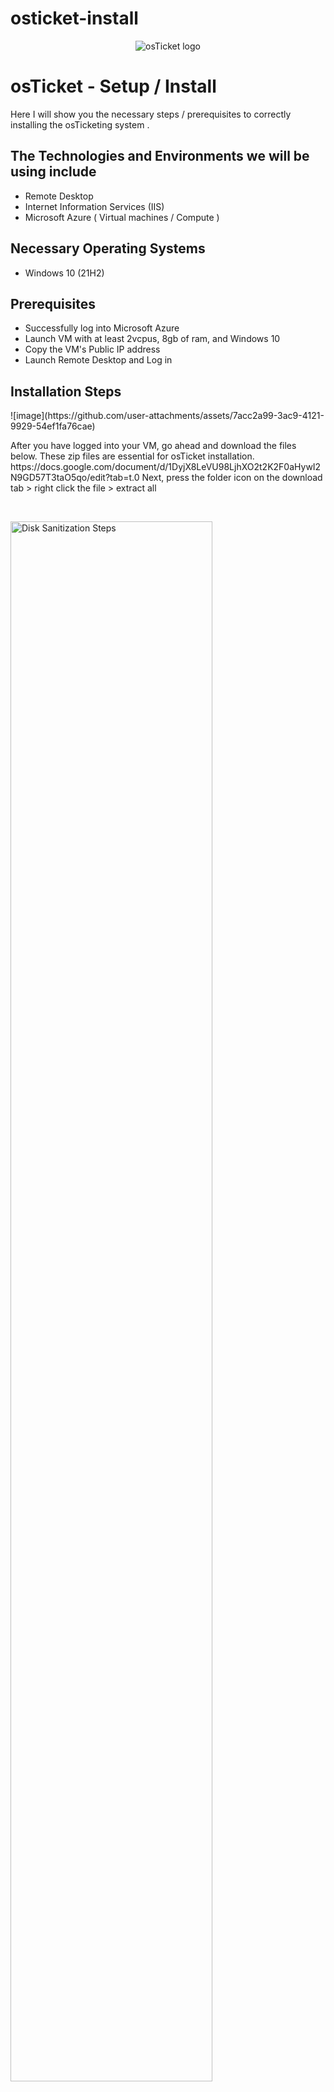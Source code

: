 # osticket-install
<p align="center">
<img src="https://i.imgur.com/Clzj7Xs.png" alt="osTicket logo"/>
</p>

<h1>osTicket - Setup / Install</h1>
Here I will show you the necessary steps / prerequisites to correctly installing the osTicketing system .<br />




<h2>The Technologies and Environments we will be using include</h2>

- Remote Desktop
- Internet Information Services (IIS)
- Microsoft Azure ( Virtual machines / Compute )
<h2>Necessary Operating Systems </h2>

- Windows 10</b> (21H2)

<h2> Prerequisites</h2>

- Successfully log into Microsoft Azure 
- Launch VM with at least 2vcpus, 8gb of ram, and Windows 10
- Copy the VM's Public IP address
- Launch Remote Desktop and Log in 


<h2>Installation Steps</h2>

<p>
![image](https://github.com/user-attachments/assets/7acc2a99-3ac9-4121-9929-54ef1fa76cae)

</p>
<p>
After you have logged into your VM, go ahead and download the files below. These zip files are essential for osTicket installation. 
https://docs.google.com/document/d/1DyjX8LeVU98LjhXO2t2K2F0aHywI2N9GD57T3taO5qo/edit?tab=t.0
Next, press the folder icon on the download tab > right click the file > extract all 
  
</p>
<br />
<p>
<img src="https://i.imgur.com/DJmEXEB.png" height="80%" width="80%" alt="Disk Sanitization Steps"/>
</p>
<p>
Now you will need to press the windows symbol on your desktop and head to the Control Panel. Press Uninstall a program > press Turn windows features on or off > Check the box next to "Internet Information Services" > hit the "+" next to IIS > hit the "+" next to world wide web services > hit the "+" next to application devlopment features > check the box next to CGI and hit OK.
The web server will now be installed.
</p>
<br />

<p>
<img src="https://i.imgur.com/DJmEXEB.png" height="80%" width="80%" alt="Disk Sanitization Steps"/>
</p>
<p>
Go ahead and open up the osTicket files we extracted earlier. Press php manager > hit next > hit agree > hit close > now go back to the files and hit the rewrite amd > install and hit finish
</p>
<br />

<p>
<img src="https://i.imgur.com/DJmEXEB.png" height="80%" width="80%" alt="Disk Sanitization Steps"/>
</p>
<p>
 It's time to create the PHP directory. File explorer > C drive > create a new folder on this drive called PHP 
</p>
<br />
<p>
<img src="https://i.imgur.com/DJmEXEB.png" height="80%" width="80%" alt="Disk Sanitization Steps"/>
</p>
<p>
Go back to the extracted files right click "php 7.3.8" and extract files > hit browse > c drive > select PHP folder > extract. Now you should be able to see all the files within the PHP file.
</p>
<br />
<p>
<img src="https://i.imgur.com/DJmEXEB.png" height="80%" width="80%" alt="Disk Sanitization Steps"/>
</p>
<p>
Head back to the osTicket files, now hit the "VC_redist file". Then agree and install.
</p>
<br />
<p>
<img src="https://i.imgur.com/DJmEXEB.png" height="80%" width="80%" alt="Disk Sanitization Steps"/>
</p>
<p>
Installing mySQL. Head to the files > hit "mysql" > install > typical > Launch > next > standard config > now it will ask you for the user and password > after you have entered that info hit next > execute > Finish
</p>
<br />
<img src="https://i.imgur.com/DJmEXEB.png" height="80%" width="80%" alt="Disk Sanitization Steps"/>
</p>
<p>
Hit the desktop windows icon and head to IIS. Run as admin > PHP manager > Register new PHP version > hit the three dots > go to C drive and find the PHP CGI file > OK and install 
</p>
<img src="https://i.imgur.com/DJmEXEB.png" height="80%" width="80%" alt="Disk Sanitization Steps"/>
</p>
<p>
Press the osticket-vm on the far left. You can either right click and start / stop, or press stop and start on the right side, Either will work. 
</p>
<img src="https://i.imgur.com/DJmEXEB.png" height="80%" width="80%" alt="Disk Sanitization Steps"/>
</p>
<p>
Head back to the osTicket files and select the osTicket v1 file so we can extract all. It may take a few seconds to finish. Head to c drive > inetpub > wwwroot > drag the "Upload" file to the "iistart" files > let them copy > and rename upload to "osTicket" > Go back to IIS and stop / start the server again  
</p>
<img src="https://i.imgur.com/DJmEXEB.png" height="80%" width="80%" alt="Disk Sanitization Steps"/>
</p>
<p>
While you are still in IIS, look under osTicket vm and hit "sites" > default site > osTicket > hit "browse" on the far right > You should now be redirected to the osTicket site. We're almost there!
</p>
<img src="https://i.imgur.com/DJmEXEB.png" height="80%" width="80%" alt="Disk Sanitization Steps"/>
</p>
<p>
Go back to IIS > default site > osTicket > php manager > hit enable or disable extension > enable "php_imap" , "php_intll" , "php_opcache" > then refresh osTicket site
</p>
<img src="https://i.imgur.com/DJmEXEB.png" height="80%" width="80%" alt="Disk Sanitization Steps"/>
</p>
<p>
Go ahead and go back to the wwwroot folder > osTicket > hit include > find "ost-sampleconfig.php" and rename it to "ost-config.php" > right click it and head to properties > security > advanced > disable inheritance > remove all inherited permissions > add > select principal > add your selected user and check full control > OK > Apply > OK 
</p>
<img src="https://i.imgur.com/DJmEXEB.png" height="80%" width="80%" alt="Disk Sanitization Steps"/>
</p>
<p>
You can finally go back to the osTicket website and press continue. Setup helpdesk name and email > fill in admin user info
</p>
<img src="https://i.imgur.com/DJmEXEB.png" height="80%" width="80%" alt="Disk Sanitization Steps"/>
</p>
<p>
<!- Just a few more things to do :). Go back to the osTicket > install folders. Install "HeidiSQL" > accept terms > hit next and install > Finish > open Heidi > new+ > enter the password you selected earlier when creating the user > open > right click the doplhin > create new > database > name it "osTicket" > OK > 
</p>
<img src="https://i.imgur.com/DJmEXEB.png" height="80%" width="80%" alt="Disk Sanitization Steps"/>
</p>
<p>
Head back to the osTicket site to finish the setup. Add "osTicket" under MySQL database > enter SQL username and password > hit install now!
</p>
<img src="https://i.imgur.com/DJmEXEB.png" height="80%" width="80%" alt="Disk Sanitization Steps"/>
</p>
<p>
Congratulations you have sucessfully installed osTicket!!! :) 
</p>
<img src="https://i.imgur.com/DJmEXEB.png" height="80%" width="80%" alt="Disk Sanitization Steps"/>
